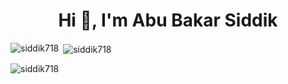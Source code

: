 <h1 align="center">Hi 👋, I'm Abu Bakar Siddik</h1>

<p><img align="left" src="https://github-readme-stats.vercel.app/api/top-langs?username=siddik718&show_icons=true&locale=en&layout=compact" alt="siddik718" /></p>

<p>&nbsp;<img align="center" src="https://github-readme-stats.vercel.app/api?username=siddik718&show_icons=true&locale=en" alt="siddik718" /></p>

<p><img align="center" src="https://github-readme-streak-stats.herokuapp.com/?user=siddik718&" alt="siddik718" /></p>

